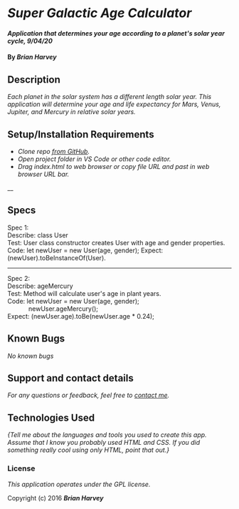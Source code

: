# _Super Galactic Age Calculator_

#### _Application that determines your age according to a planet's solar year cycle, 9/04/20_

#### By _**Brian Harvey**_

## Description

_Each planet in the solar system has a different length solar year. This application will determine your age and life expectancy for Mars, Venus, Jupiter, and Mercury in relative solar years._

## Setup/Installation Requirements

* _Clone repo [from GitHub](https://github.com/brianharv/super-galactic-age-calculator)._
* _Open project folder in VS Code or other code editor._
* _Drag index.html to web browser or copy file URL and past in web browser URL bar._

__

## Specs
Spec 1: <br>
Describe: class User <br>
Test: User class constructor creates User with age and gender properties. <br>
Code: let newUser = new User(age, gender);
Expect: (newUser).toBeInstanceOf(User). <br>
<hr>
Spec 2: <br>
Describe: ageMercury <br>
Test: Method will calculate user's age in plant years. <br>
Code: let newUser = new User(age, gender); <br>
            newUser.ageMercury(); <br>
Expect: (newUser.age).toBe(newUser.age * 0.24);



## Known Bugs

_No known bugs_

## Support and contact details

_For any questions or feedback, feel free to [contact me](mailto:brian.harv3y@gmail.com)._

## Technologies Used

_{Tell me about the languages and tools you used to create this app. Assume that I know you probably used HTML and CSS. If you did something really cool using only HTML, point that out.}_

### License

*_This application operates under the GPL license._*

Copyright (c) 2016 **_Brian Harvey_**